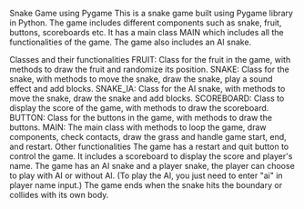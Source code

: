 Snake Game using Pygame
This is a snake game built using Pygame library in Python. The game includes different components such as snake, fruit, buttons, scoreboards etc. It has a main class MAIN which includes all the functionalities of the game. The game also includes an AI snake.

Classes and their functionalities
FRUIT: Class for the fruit in the game, with methods to draw the fruit and randomize its position.
SNAKE: Class for the snake, with methods to move the snake, draw the snake, play a sound effect and add blocks.
SNAKE_IA: Class for the AI snake, with methods to move the snake, draw the snake and add blocks.
SCOREBOARD: Class to display the score of the game, with methods to draw the scoreboard.
BUTTON: Class for the buttons in the game, with methods to draw the buttons.
MAIN: The main class with methods to loop the game, draw components, check contacts, draw the grass and handle game start, end, and restart.
Other functionalities
The game has a restart and quit button to control the game.
It includes a scoreboard to display the score and player's name.
The game has an AI snake and a player snake, the player can choose to play with AI or without AI. (To play the AI, you just need to enter "ai" in player name input.)
The game ends when the snake hits the boundary or collides with its own body.

